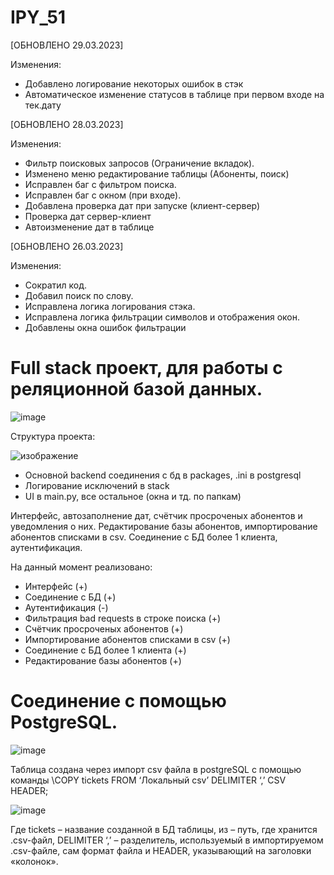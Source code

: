 # IPY_51
[ОБНОВЛЕНО 29.03.2023]

Изменения:
- Добавлено логирование некоторых ошибок в стэк
- Автоматическое изменение статусов в таблице при первом входе на тек.дату


[ОБНОВЛЕНО 28.03.2023]

Изменения:
- Фильтр поисковых запросов (Ограничение вкладок).
- Изменено меню редактирование таблицы (Абоненты, поиск)
- Исправлен баг с фильтром поиска.
- Исправлен баг с окном (при входе).
- Добавлена проверка дат при запуске (клиент-сервер)
- Проверка дат сервер-клиент
- Автоизменение дат в таблице

[ОБНОВЛЕНО 26.03.2023]

Изменения:
- Сократил код.
- Добавил поиск по слову.
- Исправлена логика логирования стэка.
- Исправлена логика фильтрации символов и отображения окон.
- Добавлены окна ошибок фильтрации


# Full stack проект, для работы с реляционной базой данных.

![image](https://user-images.githubusercontent.com/112577182/225367670-4f3b8674-92c4-498d-a0da-c1d9459e2b1c.png)

Структура проекта:

![изображение](https://user-images.githubusercontent.com/112577182/227530711-151fb627-cba1-4f17-846c-003acfb2ecb2.png)

- Основной backend соединения с бд в packages, .ini в postgresql
- Логирование исключений в stack
- UI в main.py, все остальное (окна и тд. по папкам)

Интерфейс, автозаполнение дат, счётчик просроченых абонентов и уведомления о них.
Редактирование базы абонентов, импортирование абонентов списками в csv.
Соединение с БД более 1 клиента, аутентификация.

На данный момент реализовано:
- Интерфейс (+)
- Соединение с БД (+)
- Аутентификация (-)
- Фильтрация bad requests в строке поиска (+)
- Счётчик просроченых абонентов (+)
- Импортирование абонентов списками в csv (+)
- Соединение с БД более 1 клиента (+)
- Редактирование базы абонентов (+)

# Соединение с помощью PostgreSQL.

![image](https://user-images.githubusercontent.com/112577182/230734023-d70e0ee4-c4b1-4f67-a975-0b653f9b64ee.png)

Таблица создана через импорт csv файла в postgreSQL
c помощью команды \COPY tickets FROM ‘Локальный csv’ DELIMITER ‘,’ CSV HEADER;

![image](https://user-images.githubusercontent.com/112577182/230734130-592dd931-fc74-4ddc-ba42-88ce245ea321.png)

Где tickets – название созданной в БД таблицы, из – путь, где хранится  .csv-файл, DELIMITER ‘,’ – разделитель, используемый в импортируемом .csv-файле, сам формат файла и HEADER, указывающий на заголовки «колонок».
